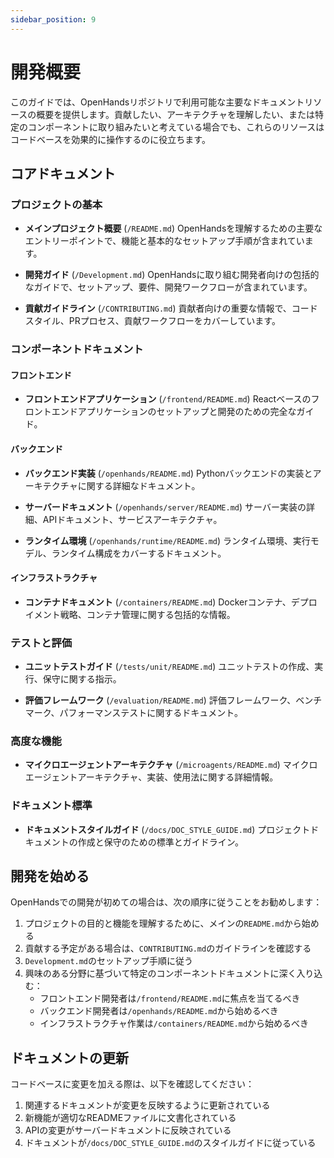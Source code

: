 ```yaml
---
sidebar_position: 9
---
```


# 開発概要

このガイドでは、OpenHandsリポジトリで利用可能な主要なドキュメントリソースの概要を提供します。貢献したい、アーキテクチャを理解したい、または特定のコンポーネントに取り組みたいと考えている場合でも、これらのリソースはコードベースを効果的に操作するのに役立ちます。

## コアドキュメント

### プロジェクトの基本
- **メインプロジェクト概要** (`/README.md`)
  OpenHandsを理解するための主要なエントリーポイントで、機能と基本的なセットアップ手順が含まれています。

- **開発ガイド** (`/Development.md`)
  OpenHandsに取り組む開発者向けの包括的なガイドで、セットアップ、要件、開発ワークフローが含まれています。

- **貢献ガイドライン** (`/CONTRIBUTING.md`)
  貢献者向けの重要な情報で、コードスタイル、PRプロセス、貢献ワークフローをカバーしています。

### コンポーネントドキュメント

#### フロントエンド
- **フロントエンドアプリケーション** (`/frontend/README.md`)
  Reactベースのフロントエンドアプリケーションのセットアップと開発のための完全なガイド。

#### バックエンド
- **バックエンド実装** (`/openhands/README.md`)
  Pythonバックエンドの実装とアーキテクチャに関する詳細なドキュメント。

- **サーバードキュメント** (`/openhands/server/README.md`)
  サーバー実装の詳細、APIドキュメント、サービスアーキテクチャ。

- **ランタイム環境** (`/openhands/runtime/README.md`)
  ランタイム環境、実行モデル、ランタイム構成をカバーするドキュメント。

#### インフラストラクチャ
- **コンテナドキュメント** (`/containers/README.md`)
  Dockerコンテナ、デプロイメント戦略、コンテナ管理に関する包括的な情報。

### テストと評価
- **ユニットテストガイド** (`/tests/unit/README.md`)
  ユニットテストの作成、実行、保守に関する指示。

- **評価フレームワーク** (`/evaluation/README.md`)
  評価フレームワーク、ベンチマーク、パフォーマンステストに関するドキュメント。

### 高度な機能
- **マイクロエージェントアーキテクチャ** (`/microagents/README.md`)
  マイクロエージェントアーキテクチャ、実装、使用法に関する詳細情報。

### ドキュメント標準
- **ドキュメントスタイルガイド** (`/docs/DOC_STYLE_GUIDE.md`)
  プロジェクトドキュメントの作成と保守のための標準とガイドライン。

## 開発を始める

OpenHandsでの開発が初めての場合は、次の順序に従うことをお勧めします：

1. プロジェクトの目的と機能を理解するために、メインの`README.md`から始める
2. 貢献する予定がある場合は、`CONTRIBUTING.md`のガイドラインを確認する
3. `Development.md`のセットアップ手順に従う
4. 興味のある分野に基づいて特定のコンポーネントドキュメントに深く入り込む：
   - フロントエンド開発者は`/frontend/README.md`に焦点を当てるべき
   - バックエンド開発者は`/openhands/README.md`から始めるべき
   - インフラストラクチャ作業は`/containers/README.md`から始めるべき

## ドキュメントの更新

コードベースに変更を加える際は、以下を確認してください：
1. 関連するドキュメントが変更を反映するように更新されている
2. 新機能が適切なREADMEファイルに文書化されている
3. APIの変更がサーバードキュメントに反映されている
4. ドキュメントが`/docs/DOC_STYLE_GUIDE.md`のスタイルガイドに従っている
